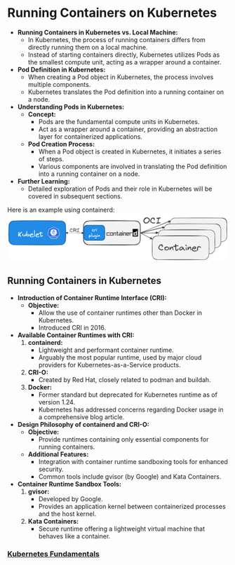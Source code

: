 # **Running Containers on Kubernetes**

- **Running Containers in Kubernetes vs. Local Machine:**
    - In Kubernetes, the process of running containers differs from directly running them on a local machine.
    - Instead of starting containers directly, Kubernetes utilizes Pods as the smallest compute unit, acting as a wrapper around a container.
- **Pod Definition in Kubernetes:**
    - When creating a Pod object in Kubernetes, the process involves multiple components.
    - Kubernetes translates the Pod definition into a running container on a node.
- **Understanding Pods in Kubernetes:**
    - **Concept:**
        - Pods are the fundamental compute units in Kubernetes.
        - Act as a wrapper around a container, providing an abstraction layer for containerized applications.
    - **Pod Creation Process:**
        - When a Pod object is created in Kubernetes, it initiates a series of steps.
        - Various components are involved in translating the Pod definition into a running container on a node.
- **Further Learning:**
    - Detailed exploration of Pods and their role in Kubernetes will be covered in subsequent sections.

Here is an example using containerd:
![containerd](../images/containerd.png)

## **Running Containers in Kubernetes**

- **Introduction of Container Runtime Interface (CRI):**
    - **Objective:**
        - Allow the use of container runtimes other than Docker in Kubernetes.
        - Introduced CRI in 2016.
- **Available Container Runtimes with CRI:**
    1. **containerd:**
        - Lightweight and performant container runtime.
        - Arguably the most popular runtime, used by major cloud providers for Kubernetes-as-a-Service products.
    2. **CRI-O:**
        - Created by Red Hat, closely related to podman and buildah.
    3. **Docker:**
        - Former standard but deprecated for Kubernetes runtime as of version 1.24.
        - Kubernetes has addressed concerns regarding Docker usage in a comprehensive blog article.
- **Design Philosophy of containerd and CRI-O:**
    - **Objective:**
        - Provide runtimes containing only essential components for running containers.
    - **Additional Features:**
        - Integration with container runtime sandboxing tools for enhanced security.
        - Common tools include gvisor (by Google) and Kata Containers.
- **Container Runtime Sandbox Tools:**
    1. **gvisor:**
        - Developed by Google.
        - Provides an application kernel between containerized processes and the host kernel.
    2. **Kata Containers:**
        - Secure runtime offering a lightweight virtual machine that behaves like a container.

### [Kubernetes Fundamentals](https://kevinsulatra.github.io/k8snotes/kcna_notes/k8s_fundamentals/k8s_fundamentals.html)
